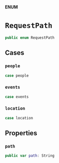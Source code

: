 **ENUM**

# `RequestPath`

```swift
public enum RequestPath
```

## Cases
### `people`

```swift
case people
```

### `events`

```swift
case events
```

### `location`

```swift
case location
```

## Properties
### `path`

```swift
public var path: String
```
